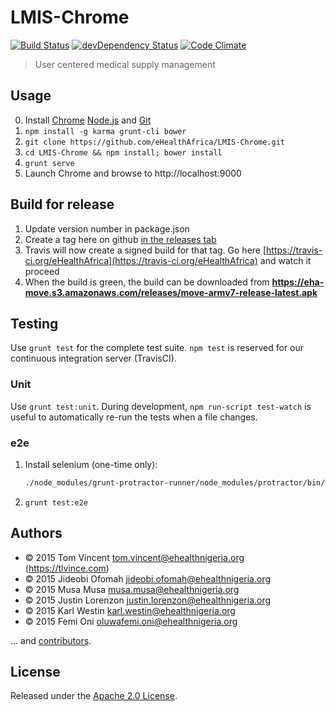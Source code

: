 # LMIS-Chrome

[![Build Status][travis-image]][travis-url] [![devDependency Status][daviddm-image]][daviddm-url] [![Code Climate][codeclimate-image]][codeclimate-url]

[travis-url]: https://travis-ci.org/eHealthAfrica/LMIS-Chrome
[travis-image]: https://travis-ci.org/eHealthAfrica/LMIS-Chrome.png?branch=master
[daviddm-url]: https://david-dm.org/eHealthAfrica/LMIS-Chrome#info=devDependencies
[daviddm-image]: https://david-dm.org/eHealthAfrica/LMIS-Chrome/dev-status.png?theme=shields.io
[codeclimate-url]: https://codeclimate.com/github/eHealthAfrica/LMIS-Chrome
[codeclimate-image]: https://codeclimate.com/github/eHealthAfrica/LMIS-Chrome.png

> User centered medical supply management

## Usage

0. Install [Chrome][] [Node.js][] and [Git][]
1. `npm install -g karma grunt-cli bower`
2. `git clone https://github.com/eHealthAfrica/LMIS-Chrome.git`
3. `cd LMIS-Chrome && npm install; bower install`
4. `grunt serve`
5. Launch Chrome and browse to http://localhost:9000

[Chrome]: https://www.google.com/intl/en/chrome/
[Node.js]: http://nodejs.org
[Git]: http://git-scm.com
[chrome://extensions]: chrome://extensions

## Build for release

1. Update version number in package.json
2. Create a tag here on github [in the releases tab](https://github.com/eHealthAfrica/move/releases)
3. Travis will now create a signed build for that tag. Go here [https://travis-ci.org/eHealthAfrica](https://travis-ci.org/eHealthAfrica) and watch it proceed
4. When the build is green, the build can be downloaded from **https://eha-move.s3.amazonaws.com/releases/move-armv7-release-latest.apk**

## Testing

Use `grunt test` for the complete test suite. `npm test` is reserved for our
continuous integration server (TravisCI).

### Unit

Use `grunt test:unit`. During development, `npm run-script test-watch` is
useful to automatically re-run the tests when a file changes.

### e2e

1. Install selenium (one-time only):

    ```bash
    ./node_modules/grunt-protractor-runner/node_modules/protractor/bin/webdriver-manager update
    ```

2. `grunt test:e2e`

## Authors

* © 2015 Tom Vincent <tom.vincent@ehealthnigeria.org> (https://tlvince.com)
* © 2015 Jideobi Ofomah <jideobi.ofomah@ehealthnigeria.org>
* © 2015 Musa Musa <musa.musa@ehealthnigeria.org>
* © 2015 Justin Lorenzon <justin.lorenzon@ehealthnigeria.org>
* © 2015 Karl Westin <karl.westin@ehealthnigeria.org>
* © 2015 Femi Oni <oluwafemi.oni@ehealthnigeria.org>

… and [contributors][].

[contributors]: https://github.com/eHealthAfrica/move/graphs/contributors

## License

Released under the [Apache 2.0 License][license].

[license]: http://www.apache.org/licenses/LICENSE-2.0.html
